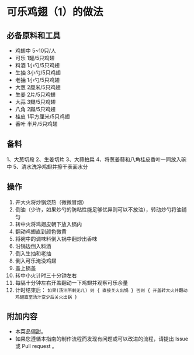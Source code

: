 # 可乐鸡翅（1）的做法

## 必备原料和工具

* 鸡翅中 5~10只/人
* 可乐 1罐/5只鸡翅
* 料酒 1小勺/5只鸡翅
* 生抽 3小勺/5只鸡翅
* 老抽 1小勺/5只鸡翅
* 大葱 2厘米/5只鸡翅
* 生姜 2片/5只鸡翅
* 大蒜 3瓣/5只鸡翅
* 八角 2瓣/5只鸡翅
* 桂皮 1平方厘米/5只鸡翅
* 香叶 半片/5只鸡翅

## 备料

1、大葱切段
2、生姜切片
3、大蒜拍扁
4、将葱姜蒜和八角桂皮香叶一同放入碗中
5、清水洗净鸡翅并擦干表面水分

## 操作

1. 开大火将炒锅烧热（微微冒烟）
2. 倒油（少许，如果炒勺的防粘性能足够优异则可以不放油），转动炒勺将油铺匀
3. 转中火将鸡翅皮朝下放入锅内
4. 翻动鸡翅直到颜色微黄
5. 将碗中的调味料倒入锅中翻炒出香味
6. 沿锅边倒入料酒
7. 倒入生抽和老抽
8. 倒入可乐淹没鸡翅
9. 盖上锅盖
10. 转中小火计时三十分钟左右
11. 每隔十分钟左右开盖翻动一下鸡翅并观察可乐余量
12. 计时结束后：
`
    如果(汤汁所剩无几) 则 {
      直接关火出锅
    } 否则 {
      开盖转大火并翻动鸡翅直至汤汁变少后关火出锅
    }
`

## 附加内容

* 本菜品偏甜。
* 如果您遵循本指南的制作流程而发现有问题或可以改进的流程，请提出 Issue 或 Pull request 。
